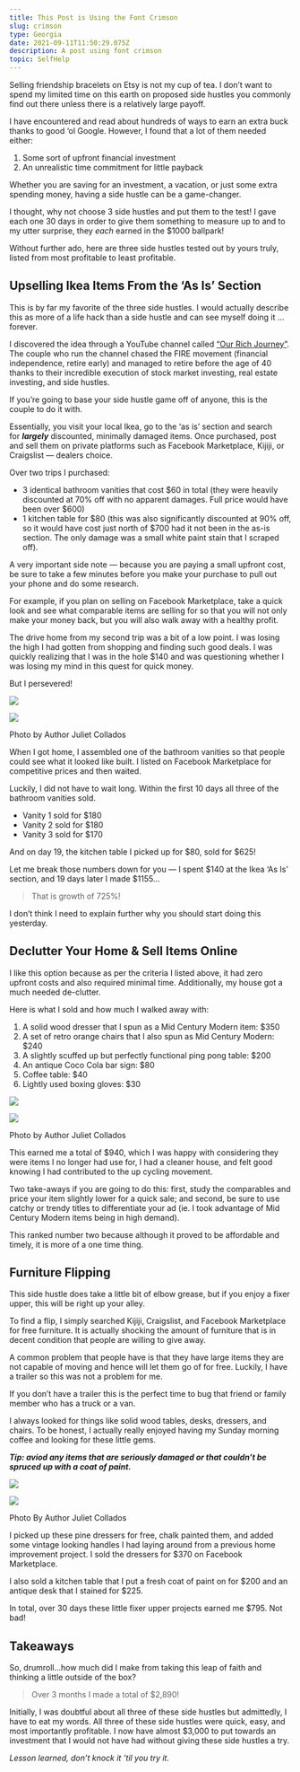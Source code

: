 ```yaml
---
title: This Post is Using the Font Crimson
slug: crimson
type: Georgia
date: 2021-09-11T11:50:29.075Z
description: A post using font crimson
topic: SelfHelp
---
```

Selling friendship bracelets on Etsy is not my cup of tea. I don’t want to spend my limited time on this earth on proposed side hustles you commonly find out there unless there is a relatively large payoff.

I have encountered and read about hundreds of ways to earn an extra buck thanks to good ‘ol Google. However, I found that a lot of them needed either:

1. Some sort of upfront financial investment
2. An unrealistic time commitment for little payback

Whether you are saving for an investment, a vacation, or just some extra spending money, having a side hustle can be a game-changer.

I thought, why not choose 3 side hustles and put them to the test! I gave each one 30 days in order to give them something to measure up to and to my utter surprise, they *each* earned in the $1000 ballpark!

Without further ado, here are three side hustles tested out by yours truly, listed from most profitable to least profitable.


## **Upselling Ikea Items From the ‘As Is’ Section**

This is by far my favorite of the three side hustles. I would actually describe this as more of a life hack than a side hustle and can see myself doing it …forever.

I discovered the idea through a YouTube channel called [“Our Rich Journey”](https://www.youtube.com/channel/UChObmEJP3bgGUXJGc2ePP3Q). The couple who run the channel chased the FIRE movement (financial independence, retire early) and managed to retire before the age of 40 thanks to their incredible execution of stock market investing, real estate investing, and side hustles.

If you’re going to base your side hustle game off of anyone, this is the couple to do it with.

Essentially, you visit your local Ikea, go to the ‘as is’ section and search for ***largely*** discounted, minimally damaged items. Once purchased, post and sell them on private platforms such as Facebook Marketplace, Kijiji, or Craigslist — dealers choice.

Over two trips I purchased:

* 3 identical bathroom vanities that cost $60 in total (they were heavily discounted at 70% off with no apparent damages. Full price would have been over $600)
* 1 kitchen table for $80 (this was also significantly discounted at 90% off, so it would have cost just north of $700 had it not been in the as-is section. The only damage was a small white paint stain that I scraped off).

A very important side note — because you are paying a small upfront cost, be sure to take a few minutes before you make your purchase to pull out your phone and do some research.

For example, if you plan on selling on Facebook Marketplace, take a quick look and see what comparable items are selling for so that you will not only make your money back, but you will also walk away with a healthy profit.

The drive home from my second trip was a bit of a low point. I was losing the high I had gotten from shopping and finding such good deals. I was quickly realizing that I was in the hole $140 and was questioning whether I was losing my mind in this quest for quick money.

But I persevered!

![](https://miro.medium.com/max/30/1*2ukenVXDoWgdyJRkQ3seQw.jpeg?q=20)

![](https://miro.medium.com/max/700/1*2ukenVXDoWgdyJRkQ3seQw.jpeg)

Photo by Author Juliet Collados

When I got home, I assembled one of the bathroom vanities so that people could see what it looked like built. I listed on Facebook Marketplace for competitive prices and then waited.

Luckily, I did not have to wait long. Within the first 10 days all three of the bathroom vanities sold.

* Vanity 1 sold for $180
* Vanity 2 sold for $180
* Vanity 3 sold for $170

And on day 19, the kitchen table I picked up for $80, sold for $625!

Let me break those numbers down for you — I spent $140 at the Ikea ‘As Is’ section, and 19 days later I made $1155…

> That is growth of 725%!

I don’t think I need to explain further why you should start doing this yesterday.

## Declutter Your Home & Sell Items Online

I like this option because as per the criteria I listed above, it had zero upfront costs and also required minimal time. Additionally, my house got a much needed de-clutter.

Here is what I sold and how much I walked away with:

1. A solid wood dresser that I spun as a Mid Century Modern item: $350
2. A set of retro orange chairs that I also spun as Mid Century Modern: $240
3. A slightly scuffed up but perfectly functional ping pong table: $200
4. An antique Coco Cola bar sign: $80
5. Coffee table: $40
6. Lightly used boxing gloves: $30

![](https://miro.medium.com/max/30/1*HPG-O5YAo_El9ZbLqJNRGg.jpeg?q=20)

![](https://miro.medium.com/max/700/1*HPG-O5YAo_El9ZbLqJNRGg.jpeg)

Photo by Author Juliet Collados

This earned me a total of $940, which I was happy with considering they were items I no longer had use for, I had a cleaner house, and felt good knowing I had contributed to the up cycling movement.

Two take-aways if you are going to do this: first, study the comparables and price your item slightly lower for a quick sale; and second, be sure to use catchy or trendy titles to differentiate your ad (ie. I took advantage of Mid Century Modern items being in high demand).

This ranked number two because although it proved to be affordable and timely, it is more of a one time thing.

## Furniture Flipping

This side hustle does take a little bit of elbow grease, but if you enjoy a fixer upper, this will be right up your alley.

To find a flip, I simply searched Kijiji, Craigslist, and Facebook Marketplace for free furniture. It is actually shocking the amount of furniture that is in decent condition that people are willing to give away.

A common problem that people have is that they have large items they are not capable of moving and hence will let them go of for free. Luckily, I have a trailer so this was not a problem for me.

If you don’t have a trailer this is the perfect time to bug that friend or family member who has a truck or a van.

I always looked for things like solid wood tables, desks, dressers, and chairs. To be honest, I actually really enjoyed having my Sunday morning coffee and looking for these little gems.

***Tip: aviod any items that are seriously damaged or that couldn’t be spruced up with a coat of paint.***

![](https://miro.medium.com/max/23/1*Dsw5gfoQn7oniERzCjbK2g.jpeg?q=20)

![](https://miro.medium.com/max/700/1*Dsw5gfoQn7oniERzCjbK2g.jpeg)

Photo By Author Juliet Collados

I picked up these pine dressers for free, chalk painted them, and added some vintage looking handles I had laying around from a previous home improvement project. I sold the dressers for $370 on Facebook Marketplace.

I also sold a kitchen table that I put a fresh coat of paint on for $200 and an antique desk that I stained for $225.

In total, over 30 days these little fixer upper projects earned me $795. Not bad!

## Takeaways

So, drumroll…how much did I make from taking this leap of faith and thinking a little outside of the box?

> Over 3 months I made a total of $2,890!

Initially, I was doubtful about all three of these side hustles but admittedly, I have to eat my words. All three of these side hustles were quick, easy, and most importantly profitable. I now have almost $3,000 to put towards an investment that I would not have had without giving these side hustles a try.

*Lesson learned, don’t knock it ’til you try it.*

